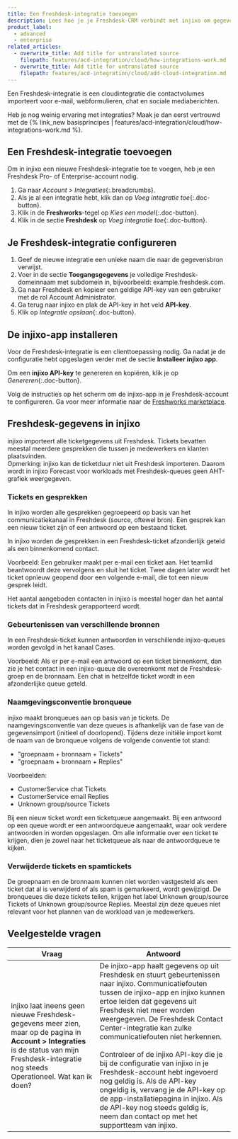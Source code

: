 ```yaml
---
title: Een Freshdesk-integratie toevoegen
description: Lees hoe je je Freshdesk-CRM verbindt met injixo om gegevens te importeren.
product_label:
  - advanced
  - enterprise
related_articles:
  - overwrite_title: Add title for untranslated source
    filepath: features/acd-integration/cloud/how-integrations-work.md
  - overwrite_title: Add title for untranslated source
    filepath: features/acd-integration/cloud/add-cloud-integration.md
---
```


Een Freshdesk-integratie is een cloudintegratie die contactvolumes importeert voor e-mail, webformulieren, chat en sociale mediaberichten.

Heb je nog weinig ervaring met integraties? Maak je dan eerst vertrouwd met de {% link_new basisprincipes | features/acd-integration/cloud/how-integrations-work.md %}.

## Een Freshdesk-integratie toevoegen

Om in injixo een nieuwe Freshdesk-integratie toe te voegen, heb je een Freshdesk Pro- of Enterprise-account nodig.

1. Ga naar _Account > Integraties_{:.breadcrumbs}.
2. Als je al een integratie hebt, klik dan op _Voeg integratie toe_{:.doc-button}.
3. Klik in de **Freshworks**-tegel op _Kies een model_{:.doc-button}.
4. Klik in de sectie **Freshdesk** op _Voeg integratie toe_{:.doc-button}.

## Je Freshdesk-integratie configureren

1. Geef de nieuwe integratie een unieke naam die naar de gegevensbron verwijst.
2. Voer in de sectie **Toegangsgegevens** je volledige Freshdesk-domeinnaam met subdomein in, bijvoorbeeld: example.freshdesk.com.
3. Ga naar Freshdesk en kopieer een geldige API-key van een gebruiker met de rol Account Administrator.
4. Ga terug naar injixo en plak de API-key in het veld **API-key**.
5. Klik op _Integratie opslaan_{:.doc-button}.

## De injixo-app installeren

Voor de Freshdesk-integratie is een clienttoepassing nodig. Ga nadat je de configuratie hebt opgeslagen verder met de sectie **Installeer injixo app**.

Om een **injixo API-key** te genereren en kopiëren, klik je op _Genereren_{:.doc-button}.

Volg de instructies op het scherm om de injixo-app in je Freshdesk-account te configureren. Ga voor meer informatie naar de [Freshworks marketplace](https://www.freshworks.com/apps/freshdesk/injixo_connect).

## Freshdesk-gegevens in injixo

injixo importeert alle ticketgegevens uit Freshdesk. Tickets bevatten meestal meerdere gesprekken die tussen je medewerkers en klanten plaatsvinden.<br>
Opmerking: injixo kan de ticketduur niet uit Freshdesk importeren. Daarom wordt in injixo Forecast voor workloads met Freshdesk-queues geen AHT-grafiek weergegeven.

### Tickets en gesprekken

In injixo worden alle gesprekken gegroepeerd op basis van het communicatiekanaal in Freshdesk (source, oftewel bron). Een gesprek kan een nieuw ticket zijn of een antwoord op een bestaand ticket.

In injixo worden de gesprekken in een Freshdesk-ticket afzonderlijk geteld als een binnenkomend contact.

Voorbeeld: Een gebruiker maakt per e-mail een ticket aan. Het teamlid beantwoordt deze vervolgens en sluit het ticket. Twee dagen later wordt het ticket opnieuw geopend door een volgende e-mail, die tot een nieuw gesprek leidt.

Het aantal aangeboden contacten in injixo is meestal hoger dan het aantal tickets dat in Freshdesk gerapporteerd wordt.

### Gebeurtenissen van verschillende bronnen

In een Freshdesk-ticket kunnen antwoorden in verschillende injixo-queues worden gevolgd in het kanaal Cases.

Voorbeeld: Als er per e-mail een antwoord op een ticket binnenkomt, dan zie je het contact in een injixo-queue die overeenkomt met de Freshdesk-groep en de bronnaam. Een chat in hetzelfde ticket wordt in een afzonderlijke queue geteld.

### Naamgevingsconventie bronqueue

injixo maakt bronqueues aan op basis van je tickets. De naamgevingsconventie van deze queues is afhankelijk van de fase van de gegevensimport (initieel of doorlopend). Tijdens deze initiële import komt de naam van de bronqueue volgens de volgende conventie  tot stand:

- "groepnaam + bronnaam + Tickets"
- "groepnaam + bronnaam + Replies"

Voorbeelden:

- CustomerService chat Tickets
- CustomerService email Replies
- Unknown group/source Tickets

Bij een nieuw ticket wordt een ticketqueue aangemaakt. Bij een antwoord op een queue wordt er een antwoordqueue aangemaakt, waar ook verdere antwoorden in worden opgeslagen. Om alle informatie over een ticket te krijgen, dien je zowel naar het ticketqueue als naar de antwoordqueue te kijken.

### Verwijderde tickets en spamtickets

De groepnaam en de bronnaam kunnen niet worden vastgesteld als een ticket dat al is verwijderd of als spam is gemarkeerd, wordt gewijzigd. De bronqueues die deze tickets tellen, krijgen het label Unknown group/source Tickets of Unknown group/source Replies. Meestal zijn deze queues niet relevant voor het plannen van de workload van je medewerkers.

## Veelgestelde vragen

| Vraag                                                                                                                                                                       | Antwoord                                                                                                                                                                                                                                                                                                                                                                                                                                                                                                                   |
| ------------------------------------------------------------------------------------------------------------------------------------------------------------------------------ | ------------------------------------------------------------------------------------------------------------------------------------------------------------------------------------------------------------------------------------------------------------------------------------------------------------------------------------------------------------------------------------------------------------------------------------------------------------------------------------------------------------------------ |
| injixo laat ineens geen nieuwe Freshdesk-gegevens meer zien, maar op de pagina in **Account > Integraties** is de status van mijn Freshdesk-integratie nog steeds Operationeel. Wat kan ik doen? | De injixo-app haalt gegevens op uit Freshdesk en stuurt gebeurtenissen naar injixo. Communicatiefouten tussen de injixo-app en injixo kunnen ertoe leiden dat gegevens uit Freshdesk niet meer worden weergegeven. De Freshdesk Contact Center-integratie kan zulke communicatiefouten niet herkennen.<br><br>Controleer of de injixo API-key die je bij de configuratie van injixo in je Freshdesk-account hebt ingevoerd nog geldig is. Als de API-key ongeldig is, vervang je de API-key op de app-installatiepagina in injixo. Als de API-key nog steeds geldig is, neem dan contact op met het supportteam van injixo. |
